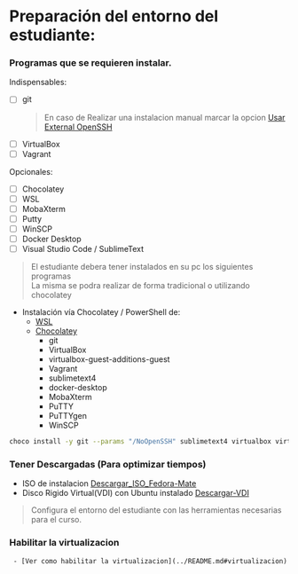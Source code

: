 # Preparación del entorno del estudiante: 

   ### Programas que se requieren instalar.
   Indispensables:
   - [ ] git 
      > En caso de Realizar una instalacion manual marcar la opcion [Usar External OpenSSH](../.img/Preparacion_Entorno_Estudiante/git-external-openssh.png)
   - [ ] VirtualBox  
   - [ ] Vagrant   
  
   Opcionales:
   - [ ] Chocolatey
   - [ ] WSL   
   - [ ] MobaXterm
   - [ ] Putty
   - [ ] WinSCP
   - [ ] Docker Desktop
   - [ ] Visual Studio Code / SublimeText

> El estudiante debera tener instalados en su pc los siguientes programas </br>
> La misma se podra realizar de forma tradicional o utilizando chocolatey
   - Instalación vía Chocolatey / PowerShell de:
     - [WSL](https://learn.microsoft.com/es-es/windows/wsl/install)
     - [Chocolatey](https://docs.chocolatey.org/en-us/choco/setup#more-install-options)
       - git
       - VirtualBox
       - virtualbox-guest-additions-guest
       - Vagrant
       - sublimetext4
       - docker-desktop
       - MobaXterm
       - PuTTY
       - PuTTYgen
       - WinSCP
   ```sh
   choco install -y git --params "/NoOpenSSH" sublimetext4 virtualbox virtualbox-guest-additions-guest.install vagrant mobaxterm putty.portable winscp   --log-file=c:\chocolatey_install.log
   ```
   ### Tener Descargadas (Para optimizar tiempos)
   - ISO de instalacion [Descargar_ISO_Fedora-Mate](https://fedoraproject.org/es/spins/mate/download)
   - Disco Rigido Virtual(VDI) con Ubuntu instalado [Descargar-VDI](https://sourceforge.net/projects/osboxes/files/v/vb/55-U-u/24.04/64bit.7z/download)
   > Configura el entorno del estudiante con las herramientas necesarias para el curso.

   ### Habilitar la virtualizacion
     - [Ver como habilitar la virtualizacion](../README.md#virtualizacion)
  
